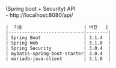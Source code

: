  (Spring boot + Security) API
<br>
    - http://localhost:8080/api/ 
<br>

	|  기술                       | 버전   | 
	|----------------------------|--------| 
	| Spring Boot                | 3.1.4  | 
	| Spring Web                 | 3.1.0  | 
	| Spring Security            | 3.0.4  | 
	| mybatis-spring-boot-starter| 3.0.4  | 
	| mariadb-java-client        | 3.1.0  |

